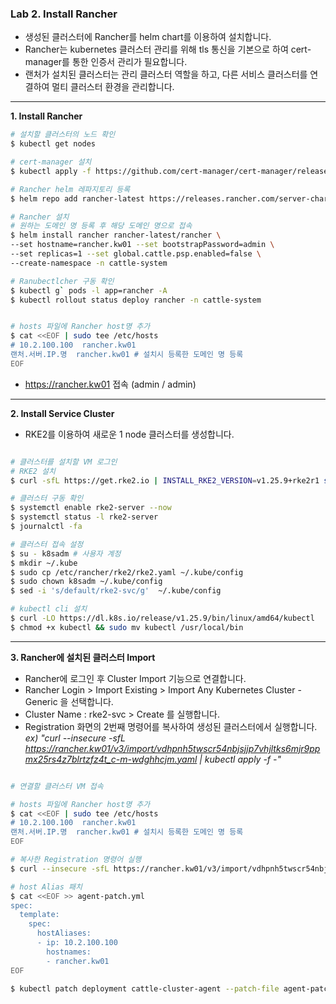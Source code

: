 ### Lab 2. Install Rancher

- 생성된 클러스터에 Rancher를 helm chart를 이용하여 설치합니다.
- Rancher는 kubernetes 클러스터 관리를 위해 tls 통신을 기본으로 하여 cert-manager를 통한 인증서 관리가 필요합니다.
- 랜처가 설치된 클러스터는 관리 클러스터 역할을 하고, 다른 서비스 클러스터를 연결하여 멀티 클러스터 환경을 관리합니다. 

---

**1. Install Rancher**

```bash
# 설치할 클러스터의 노드 확인
$ kubectl get nodes

# cert-manager 설치
$ kubectl apply -f https://github.com/cert-manager/cert-manager/releases/download/v1.10.0/cert-manager.yaml

# Rancher helm 레파지토리 등록
$ helm repo add rancher-latest https://releases.rancher.com/server-charts/latest 

# Rancher 설치
# 원하는 도메인 명 등록 후 해당 도메인 명으로 접속
$ helm install rancher rancher-latest/rancher \
--set hostname=rancher.kw01 --set bootstrapPassword=admin \
--set replicas=1 --set global.cattle.psp.enabled=false \
--create-namespace -n cattle-system

# Ranubectlcher 구동 확인
$ kubectl g` pods -l app=rancher -A
$ kubectl rollout status deploy rancher -n cattle-system


# hosts 파일에 Rancher host명 추가
$ cat <<EOF | sudo tee /etc/hosts
# 10.2.100.100  rancher.kw01
랜처.서버.IP.명  rancher.kw01 # 설치시 등록한 도메인 명 등록
EOF
```
- https://rancher.kw01 접속 (admin / admin)

---

**2. Install Service Cluster**

- RKE2를 이용하여 새로운 1 node 클러스터를 생성합니다.

```bash

# 클러스터를 설치할 VM 로그인
# RKE2 설치
$ curl -sfL https://get.rke2.io | INSTALL_RKE2_VERSION=v1.25.9+rke2r1 sh -

# 클러스터 구동 확인
$ systemctl enable rke2-server --now
$ systemctl status -l rke2-server
$ journalctl -fa

# 클러스터 접속 설정
$ su - k8sadm # 사용자 계정
$ mkdir ~/.kube
$ sudo cp /etc/rancher/rke2/rke2.yaml ~/.kube/config
$ sudo chown k8sadm ~/.kube/config
$ sed -i 's/default/rke2-svc/g'  ~/.kube/config

# kubectl cli 설치
$ curl -LO https://dl.k8s.io/release/v1.25.9/bin/linux/amd64/kubectl
$ chmod +x kubectl && sudo mv kubectl /usr/local/bin
```

---

**3. Rancher에 설치된 클러스터 Import**

- Rancher에 로그인 후 Cluster Import 기능으로 연결합니다.
- Rancher Login > Import Existing > Import Any Kubernetes Cluster - Generic 을 선택합니다.
- Cluster Name : rke2-svc > Create 를 실행합니다.
- Registration 화면의 2번째 명령어를 복사하여 생성된 클러스터에서 실행합니다.  
  *ex) "curl --insecure -sfL https://rancher.kw01/v3/import/vdhpnh5twscr54nbjsjjp7vhjltks6mjr9ppmx25rs4z7blrtzfz4t_c-m-wdghhcjm.yaml | kubectl apply -f -"*

```bash

# 연결할 클러스터 VM 접속

# hosts 파일에 Rancher host명 추가
$ cat <<EOF | sudo tee /etc/hosts
# 10.2.100.100  rancher.kw01
랜처.서버.IP.명  rancher.kw01 # 설치시 등록한 도메인 명 등록
EOF

# 복사한 Registration 명령어 실행
$ curl --insecure -sfL https://rancher.kw01/v3/import/vdhpnh5twscr54nbjsjjp7vhjltks6mjr9ppmx25rs4z7blrtzfz4t_c-m-wdghhcjm.yaml | kubectl apply -f -

# host Alias 패치
$ cat <<EOF >> agent-patch.yml
spec:
  template:
    spec:
      hostAliases:
      - ip: 10.2.100.100
        hostnames:
        - rancher.kw01
EOF

$ kubectl patch deployment cattle-cluster-agent --patch-file agent-patch.yml
```

